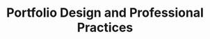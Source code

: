 ---
title: Portfolio Design and Professional Practices
number: ART 402
academic-home: Arts & Arch
course-type: [Additional]
description:  
bulletin-link: https://bulletins.psu.edu/search/?search=%22art+402%22
pathway-list: [Digital Design]
---